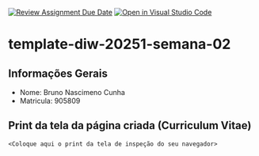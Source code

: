 [![Review Assignment Due Date](https://classroom.github.com/assets/deadline-readme-button-22041afd0340ce965d47ae6ef1cefeee28c7c493a6346c4f15d667ab976d596c.svg)](https://classroom.github.com/a/tTaWaoZk)
[![Open in Visual Studio Code](https://classroom.github.com/assets/open-in-vscode-2e0aaae1b6195c2367325f4f02e2d04e9abb55f0b24a779b69b11b9e10269abc.svg)](https://classroom.github.com/online_ide?assignment_repo_id=20230775&assignment_repo_type=AssignmentRepo)
# template-diw-20251-semana-02

## Informações Gerais
- Nome: Bruno Nascimeno Cunha 
- Matricula: 905809

## Print da tela da página criada (Curriculum Vitae)

`<Coloque aqui o print da tela de inspeção do seu navegador>`
